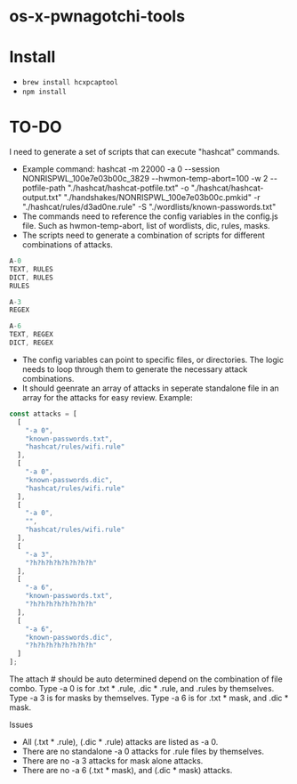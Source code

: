# os-x-pwnagotchi-tools
# Install
* `brew install hcxpcaptool`
* `npm install`

# TO-DO
I need to generate a set of scripts that can execute "hashcat" commands.
- Example command: hashcat -m 22000 -a 0 --session NONRISPWL_100e7e03b00c_3829 --hwmon-temp-abort=100 -w 2 --potfile-path "./hashcat/hashcat-potfile.txt" -o "./hashcat/hashcat-output.txt" "./handshakes/NONRISPWL_100e7e03b00c.pmkid" -r "./hashcat/rules/d3ad0ne.rule" -S "./wordlists/known-passwords.txt"
- The commands need to reference the config variables in the config.js file. Such as hwmon-temp-abort, list of wordlists, dic, rules, masks.
- The scripts need to generate a combination of scripts for different combinations of attacks.
```javascript
A-0
TEXT, RULES
DICT, RULES
RULES

A-3
REGEX

A-6
TEXT, REGEX
DICT, REGEX
```

- The config variables can point to specific files, or directories. The logic needs to loop through them to generate the necessary attack combinations.
- It should geenrate an array of attacks in seperate standalone file in an array for the attacks for easy review. Example:
```javascript
const attacks = [
  [
	"-a 0",
	"known-passwords.txt",
	"hashcat/rules/wifi.rule"
  ],
  [
	"-a 0",
	"known-passwords.dic",
	"hashcat/rules/wifi.rule"
  ],
  [
	"-a 0",
	"",
	"hashcat/rules/wifi.rule"
  ],
  [
	"-a 3",
	"?h?h?h?h?h?h?h?h"
  ],
  [
	"-a 6",
	"known-passwords.txt",
	"?h?h?h?h?h?h?h?h"
  ],
  [
	"-a 6",
	"known-passwords.dic",
	"?h?h?h?h?h?h?h?h"
  ]
];
```

The attach # should be auto determined depend on the combination of file combo. 
Type -a 0 is for .txt * .rule, .dic *  .rule, and .rules by themselves.
Type -a 3 is for masks by themselves.
Type -a 6 is for .txt * mask, and .dic * mask.

Issues
- All (.txt * .rule), (.dic * .rule) attacks are listed as -a 0.
- There are no standalone -a 0 attacks for .rule files by themselves.
- There are no -a 3 attacks for mask alone attacks.
- There are no -a 6 (.txt * mask), and (.dic * mask) attacks.

